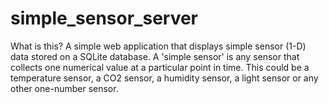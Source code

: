 # simple_sensor_server

What is this?
A simple web application that displays simple sensor (1-D) data stored on a SQLite database. A 'simple sensor' is any sensor that collects one numerical value at a particular point in time. This could be a temperature sensor, a CO2 sensor, a humidity sensor, a light sensor or any other one-number sensor.

